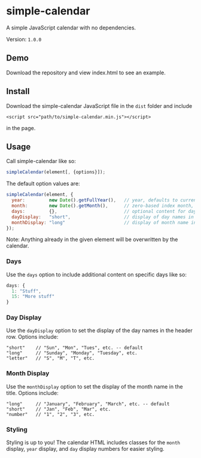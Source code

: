 # simple-calendar
A simple JavaScript calendar with no dependencies.

Version: `1.0.0`

## Demo
Download the repository and view index.html to see an example.

## Install
Download the simple-calendar JavaScript file in the `dist` folder and include
```
<script src="path/to/simple-calendar.min.js"></script>
```
in the page.

## Usage
Call simple-calendar like so:
```js
simpleCalendar(element[, {options}]);
```

The default option values are:
```js
simpleCalendar(element, {
  year:         new Date().getFullYear(),   // year, defaults to current year
  month:        new Date().getMonth(),      // zero-based index month, defaults to current month
  days:         {},                         // optional content for day cells
  dayDisplay:   "short",                    // display of day names in header row
  monthDisplay: "long"                      // display of month name in title
});
```

Note: Anything already in the given element will be overwritten by the calendar.

### Days
Use the `days` option to include additional content on specific days like so:
```js
days: {
  1: "Stuff",
  15: "More stuff"
}
```

### Day Display
Use the `dayDisplay` option to set the display of the day names in the header row. Options include:
```
"short"    // "Sun", "Mon", "Tues", etc. -- default
"long"     // "Sunday", "Monday", "Tuesday", etc.
"letter"   // "S", "M", "T", etc.
```

### Month Display
Use the `monthDisplay` option to set the display of the month name in the title. Options include:
```
"long"     // "January", "February", "March", etc. -- default
"short"    // "Jan", "Feb", "Mar", etc.
"number"   // "1", "2", "3", etc.
```

### Styling
Styling is up to you! The calendar HTML includes classes for the `month` display, `year` display, and `day` display numbers for easier styling.